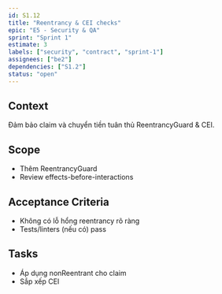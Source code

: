 ```yaml
---
id: S1.12
title: "Reentrancy & CEI checks"
epic: "E5 - Security & QA"
sprint: "Sprint 1"
estimate: 3
labels: ["security", "contract", "sprint-1"]
assignees: ["be2"]
dependencies: ["S1.2"]
status: "open"
---
```


## Context
Đảm bảo claim và chuyển tiền tuân thủ ReentrancyGuard & CEI.

## Scope
- Thêm ReentrancyGuard
- Review effects-before-interactions

## Acceptance Criteria
- Không có lỗ hổng reentrancy rõ ràng
- Tests/linters (nếu có) pass

## Tasks
- Áp dụng nonReentrant cho claim
- Sắp xếp CEI
